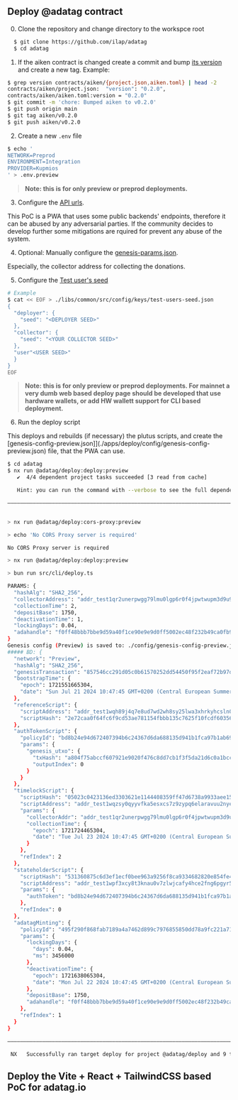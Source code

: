 
## Deploy @adatag contract

0. Clone the repository and change directory to the workspce root

``` bash
  $ git clone https://github.com/ilap/adatag
  $ cd adatag
```

1. If the aiken contract is changed create a commit and bump [its version](contracts/aiken/aiken.toml) and create a new tag. Example:

``` bash
$ grep version contracts/aiken/{project.json,aiken.toml} | head -2
contracts/aiken/project.json:  "version": "0.2.0",
contracts/aiken/aiken.toml:version = "0.2.0"
$ git commit -m 'chore: Bumped aiken to v0.2.0'
$ git push origin main
$ git tag aiken/v0.2.0
$ git push aiken/v0.2.0
```

2. Create a new `.env`   file
``` bash
$ echo '
NETWORK=Preprod
ENVIRONMENT=Integration
PROVIDER=Kupmios
' > .env.preview
```

> **Note: this is for only preview or preprod deployments.**

3. Configure the [API urls](./libs/common/src/config/api-urls.json).

This PoC is a PWA that uses some public backends' endpoints, therefore it can be abused by any adversarial parties. If the community decides to develop further some mitigations are rquired for prevent any abuse of the system.

4. Optional: Manually configure the [genesis-params.json](./libs/common/src/config/genesis-params.json). 

Especially, the collector address for collecting the donations.

5. Configure the [Test user's seed](./libs/common/src/config/keys/test-users-seed.json)

``` bash
# Example
$ cat << EOF > ./libs/common/src/config/keys/test-users-seed.json
{
  "deployer": {
    "seed": "<DEPLOYER SEED>"
  },
  "collector": {
    "seed": "<YOUR COLLECTOR SEED>"
  },
  "user"<USER SEED>"
  }
}
EOF
```

> **Note: this is for only preview or preprod deployments. For mainnet a very dumb web based deploy page should be developed that use hardware wallets, or add HW wallett support for CLI based deployment.**



6. Run the deploy script

This deploys and rebuilds (if necessary) the plutus scripts, and create the [genesis-config-preview.json]](./apps/deploy/config/genesis-config-preview.json) file, that the PWA can use.

``` bash
$ cd adatag
$ nx run @adatag/deploy:deploy:preview
   ✔  4/4 dependent project tasks succeeded [3 read from cache]

   Hint: you can run the command with --verbose to see the full dependent project outputs

———————————————————————————————————————————————————————————————————————————————————————————————————————————————————————————————————


> nx run @adatag/deploy:cors-proxy:preview

> echo 'No CORS Proxy server is required'

No CORS Proxy server is required

> nx run @adatag/deploy:deploy:preview

> bun run src/cli/deploy.ts

PARAMS: {
  "hashAlg": "SHA2_256",
  "collectorAddress": "addr_test1qr2unerpwgg79lmu0lgp6r0f4jpwtwupm3d9u944nygcv630tqj8uphr57f2xeylny36dy6d2mh32z44hww3tkeg0ljsjlzakw",
  "collectionTime": 2,
  "depositBase": 1750,
  "deactivationTime": 1,
  "lockingDays": 0.04,
  "adahandle": "f0ff48bbb7bbe9d59a40f1ce90e9e9d0ff5002ec48f232b49ca0fb9a"
}
Genesis config (Preview) is saved to: ./config/genesis-config-preview.json
##### BD: {
  "network": "Preview",
  "hashAlg": "SHA2_256",
  "genesisTransaction": "857546cc291d05c0b61570252dd54450f95f2eaf72b97d612b25c5e4e712b649",
  "bootstrapTime": {
    "epoch": 1721551665304,
    "date": "Sun Jul 21 2024 10:47:45 GMT+0200 (Central European Summer Time)"
  },
  "referenceScript": {
    "scriptAddress": "addr_test1wqh89j4q7e8ud7wd2wh8sy25lwa3xhrkyhcsln0kqdtxhjgr08ngw",
    "scriptHash": "2e72caa0f64fc6f9cd53ae781154fbbb135c7625f10fcdf603566bc9"
  },
  "authTokenScript": {
    "policyId": "bd8b24e94d672407394b6c24367d6da688135d941b1fca97b1ab69a8",
    "params": {
      "genesis_utxo": {
        "txHash": "a804f75abccf607921e9020f476c8dd7cb1f3f5da21d6c0a1bcc67f49b2cdeca",
        "outputIndex": 0
      }
    }
  },
  "timelockScript": {
    "scriptHash": "05023c0423136ed3303621e1144408359ff47d6738a9933aee15ef90",
    "scriptAddress": "addr_test1wqzsy0qyyvfka5esxcs7z9zypq6elaravuu2nye6ac27lyqsl6vdu",
    "params": {
      "collectorAddr": "addr_test1qr2unerpwgg79lmu0lgp6r0f4jpwtwupm3d9u944nygcv630tqj8uphr57f2xeylny36dy6d2mh32z44hww3tkeg0ljsjlzakw",
      "collectionTime": {
        "epoch": 1721724465304,
        "date": "Tue Jul 23 2024 10:47:45 GMT+0200 (Central European Summer Time)"
      }
    },
    "refIndex": 2
  },
  "stateholderScript": {
    "scriptHash": "531360875c6d3ef1ecf0bee963a9256f8ca9334682820e854fe46a60",
    "scriptAddress": "addr_test1wpf3xcy8t3knau0v7zlwjcafy4hce2fng6pgyr59fljx5cqywue2q",
    "params": {
      "authToken": "bd8b24e94d672407394b6c24367d6da688135d941b1fca97b1ab69a8"
    },
    "refIndex": 0
  },
  "adatagMinting": {
    "policyId": "495f290f868fab7189a4a7462d899c7976855850dd78a9fc221a718c",
    "params": {
      "lockingDays": {
        "days": 0.04,
        "ms": 3456000
      },
      "deactivationTime": {
        "epoch": 1721638065304,
        "date": "Mon Jul 22 2024 10:47:45 GMT+0200 (Central European Summer Time)"
      },
      "depositBase": 1750,
      "adahandle": "f0ff48bbb7bbe9d59a40f1ce90e9e9d0ff5002ec48f232b49ca0fb9a"
    },
    "refIndex": 1
  }
}

———————————————————————————————————————————————————————————————————————————————————————————————————————————————————————————————————

 NX   Successfully ran target deploy for project @adatag/deploy and 9 tasks it depends on (43s)
```

## Deploy the Vite + React + TailwindCSS based PoC for adatag.io
